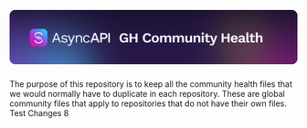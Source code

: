 <h1 align="center">
  <br>
  <a href="https://www.asyncapi.com"><img src="./assets/github-repobanner-ghcommunityhealth.png" alt="AsyncAPI logo"></a>
</h1>

The purpose of this repository is to keep all the community health files that we would normally have to duplicate in each repository. These are global community files that apply to repositories that do not have their own files.
Test Changes 8
